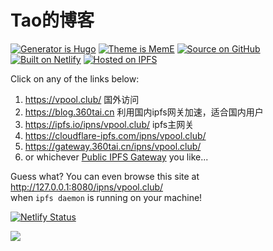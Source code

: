 # Tao的博客

[![Generator is Hugo](https://img.shields.io/badge/Generator%20is-Hugo-ff4088?&logo=hugo)](https://github.com/gohugoio/hugo)
[![Theme is MemE](https://img.shields.io/badge/Theme%20is-MemE-2a6df4?&logo=meme)](https://github.com/reuixiy/hugo-theme-meme)
[![Source on GitHub](https://img.shields.io/badge/Source%20on-GitHub-181717?&logo=github)](https://github.com/yixiuer/yixiuer.me)
[![Built on Netlify](https://img.shields.io/badge/Built%20on-Netlify-00c7b7?&logo=netlify)](https://www.netlify.com/)
[![Hosted on IPFS](https://img.shields.io/badge/Hosted%20on-IPFS-65c2cb?&logo=ipfs)](https://ipfs.io/)

Click on any of the links below:

1. https://vpool.club/    国外访问
2. https://blog.360tai.cn 利用国内ipfs网关加速，适合国内用户
3. https://ipfs.io/ipns/vpool.club/ ipfs主网关
4. https://cloudflare-ipfs.com/ipns/vpool.club/ 
5. https://gateway.360tai.cn/ipns/vpool.club/
6. or whichever [Public IPFS Gateway](https://ipfs.github.io/public-gateway-checker/) you like...

Guess what? You can even browse this site at http://127.0.0.1:8080/ipns/vpool.club/  
when `ipfs daemon` is running on your machine!

[![Netlify Status](https://api.netlify.com/api/v1/badges/b84f1886-76cf-481e-9b4a-7220a7f28455/deploy-status)](https://app.netlify.com/sites/taoyonggang/deploys)

<a rel="license" href="http://creativecommons.org/licenses/by-nc-sa/4.0/"><img style="border-width:0" src="https://i.creativecommons.org/l/by-nc-sa/4.0/88x31.png" /></a>
